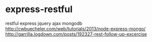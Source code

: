 # express-restful
restful express jquery ajax mongodb
http://cwbuecheler.com/web/tutorials/2013/node-express-mongo/
http://garrilla.logdown.com/posts/192327-rest-follow-up-excercise

